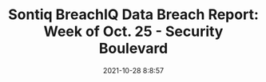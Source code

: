 ---
"title": "Sontiq BreachIQ Data Breach Report: Week of Oct. 25 - Security Boulevard"
"date": "2021-10-28 8:8:57"
"feed_name": "GOOGLENEWSCONSTRUCTION"
"feed_website": "https://news.google.com/search?q=construction%2Bincident&hl=en-US&gl=US&ceid=US:en"
"feed_rss": "https://news.google.com/rss/search?q=construction%2Bincident&hl=en-US&gl=US&ceid=US:en"
"link": "https://securityboulevard.com/2021/10/sontiq-breachiq-data-breach-report-week-of-oct-25/"
"source": "{'href': 'https://securityboulevard.com', 'title': 'Security Boulevard'}"
"file": "_posts/2021-1-1-fbf40a77a28960eda47b2e109d49c7f275f97349.md"
"accident": "0"
"drilling": "0"
"dead": "0"
"injured": "0"
"arrested": "0"
"place": "unknown place"
"where": "unknown site"
"causes": "unknown"
"place_uri": "unknown place"
---